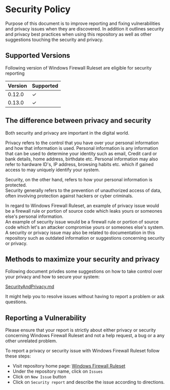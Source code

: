 
# Security Policy

Purpose of this document is to improve reporting and fixing vulnerabilities and privacy issues
when they are discovered.
In addition it outlines security and privacy best practices when using this repository as well as
other suggestions touching the security and privacy.

## Supported Versions

Following version of Windows Firewall Ruleset are eligible for security reporting

| Version | Supported |
| ------- | ----------|
| 0.12.0  | &check;   |
| 0.13.0  | &check;   |

## The difference between privacy and security

Both security and privacy are important in the digital world.

Privacy refers to the control that you have over your personal information and how that information
is used.
Personal information is any information that can be used to determine your identity such as email,
Credit card or bank details, home address, birthdate etc.
Personal information may also refer to hardware ID's, IP address, browsing habits etc. which if
gained access to may uniquely identify your system.

Security, on the other hand, refers to how your personal information is protected.\
Security generally refers to the prevention of unauthorized access of data,
often involving protection against hackers or cyber criminals.

In regard to Windows Firewall Ruleset, an example of privacy issue would be a firewall rule or
portion of source code which leaks yours or someones else's personal information.\
An example of security issue would be a firewall rule or portion of source code which let's an
attacker compromise yours or someones else's system.\
A security or privacy issue may also be related to documentation in this repository such as
outdated information or suggestions concerning security or privacy.

## Methods to maximize your security and privacy

Following document privdes some suggestions on how to take control over your privacy and how to
secure your system:

[SecurityAndPrivacy.md](/Readme/SecurityAndPrivacy.md)

It might help you to resolve issues without having to report a problem or ask questions.

## Reporting a Vulnerability

Please ensure that your report is strictly about either privacy or security concerning Windows
Firewall Ruleset and not a help request, a bug or a any other unrelated problem.

To report a privacy or security issue with Windows Firewall Ruleset follow these steps:

* Visit repository home page: [Windows Firewall Ruleset](https://github.com/metablaster/WindowsFirewallRuleset)
* Under the repository name, click on `Issues`
* Click on `New Issue` button
* Click on `Security report` and describe the issue according to directions.
